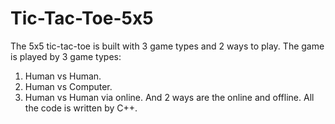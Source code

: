 # Tic-Tac-Toe-5x5
The 5x5 tic-tac-toe is built with 3 game types and 2 ways to play. 
The game is played by 3 game types:
1. Human vs Human.
2. Human vs Computer.
3. Human vs Human via online.
And 2 ways are the online and offline.
All the code is written by C++.
